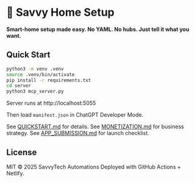 # 🏡 Savvy Home Setup

**Smart-home setup made easy. No YAML. No hubs. Just tell it what you want.**

## Quick Start

```bash
python3 -m venv .venv
source .venv/bin/activate
pip install -r requirements.txt
cd server
python3 mcp_server.py
```

Server runs at http://localhost:5055

Then load `manifest.json` in ChatGPT Developer Mode.

See [QUICKSTART.md](./QUICKSTART.md) for details.
See [MONETIZATION.md](./MONETIZATION.md) for business strategy.
See [APP_SUBMISSION.md](./APP_SUBMISSION.md) for launch checklist.

## License

MIT © 2025 SavvyTech Automations
Deployed with GitHub Actions + Netlify.
